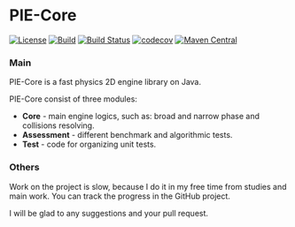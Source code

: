 PIE-Core
=========

[![License](https://img.shields.io/github/license/introfog/PIE2-Core?logo=Apache-2.0)](https://github.com/introfog/PIE2-Core/blob/develop/LICENSE.txt)
[![Build](https://github.com/introfog/PIE2-Core/workflows/Build/badge.svg?branch=develop)](https://github.com/introfog/PIE2-Core/actions?query=workflow%3ABuild+branch%3Adevelop)
[![Build Status](https://travis-ci.org/introfog/PIE-Core.svg?branch=develop)](https://travis-ci.org/introfog/PIE-Core)
[![codecov](https://codecov.io/gh/introfog/PIE-Core/branch/develop/graph/badge.svg)](https://codecov.io/gh/introfog/PIE-Core)
[![Maven Central](https://maven-badges.herokuapp.com/maven-central/com.github.introfog.pie/root/badge.svg)](https://mvnrepository.com/artifact/com.github.introfog.pie)

### Main
PIE-Core is a fast physics 2D engine library on Java.

PIE-Core consist of three modules:
* **Core** - main engine logics, such as: broad and narrow phase and collisions resolving.
* **Assessment** - different benchmark and algorithmic tests.
* **Test** - code for organizing unit tests.

### Others

Work on the project is slow, because I do it in my free time from studies and main work.
You can track the progress in the GitHub project. 

I will be glad to any suggestions and your pull request.
